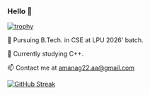 ### Hello 👋

[![trophy](https://github-profile-trophy.vercel.app/?username=ryo-ma)](https://github.com/ryo-ma/github-profile-trophy)

🔭 Pursuing B.Tech. in CSE at LPU 2026' batch.

🌱 Currently studying C++.

📫 Contact me at amanag22.aa@gmail.com


[![GitHub Streak](http://github-readme-streak-stats.herokuapp.com?user=Aman-Agrawal-22&theme=dark)](https://git.io/streak-stats)
